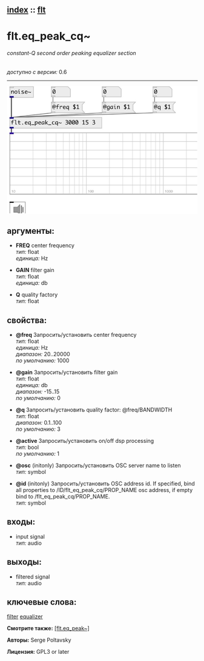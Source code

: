 [index](index.html) :: [flt](category_flt.html)
---

# flt.eq_peak_cq~

###### constant-Q second order peaking equalizer section

*доступно с версии:* 0.6

---




[![example](../examples/img/flt.eq_peak_cq~.jpg)](../examples/pd/flt.eq_peak_cq~.pd)



## аргументы:

* **FREQ**
center frequency<br>
_тип:_ float<br>
_единица:_ Hz<br>

* **GAIN**
filter gain<br>
_тип:_ float<br>
_единица:_ db<br>

* **Q**
quality factory<br>
_тип:_ float<br>





## свойства:

* **@freq** 
Запросить/установить center frequency<br>
_тип:_ float<br>
_единица:_ Hz<br>
_диапазон:_ 20..20000<br>
_по умолчанию:_ 1000<br>

* **@gain** 
Запросить/установить filter gain<br>
_тип:_ float<br>
_единица:_ db<br>
_диапазон:_ -15..15<br>
_по умолчанию:_ 0<br>

* **@q** 
Запросить/установить quality factor: @freq/BANDWIDTH<br>
_тип:_ float<br>
_диапазон:_ 0.1..100<br>
_по умолчанию:_ 3<br>

* **@active** 
Запросить/установить on/off dsp processing<br>
_тип:_ bool<br>
_по умолчанию:_ 1<br>

* **@osc** (initonly)
Запросить/установить OSC server name to listen<br>
_тип:_ symbol<br>

* **@id** (initonly)
Запросить/установить OSC address id. If specified, bind all properties to
/ID/flt_eq_peak_cq/PROP_NAME osc address, if empty bind to
/flt_eq_peak_cq/PROP_NAME.<br>
_тип:_ symbol<br>



## входы:

* input signal<br>
_тип:_ audio



## выходы:

* filtered signal<br>
_тип:_ audio



## ключевые слова:

[filter](keywords/filter.html)
[equalizer](keywords/equalizer.html)



**Смотрите также:**
[\[flt.eq_peak~\]](flt.eq_peak~.html)




**Авторы:** Serge Poltavsky




**Лицензия:** GPL3 or later





